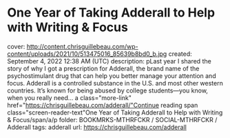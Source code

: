 # One Year of Taking Adderall to Help with Writing & Focus

cover: http://content.chrisguillebeau.com/wp-content/uploads/2021/10/513475016_85639b8bd0_b.jpg
created: September 4, 2022 12:38 AM (UTC)
description: pLast year I shared the story of why I got a prescription for Adderall, the brand name of the psychostimulant drug that can help you better manage your attention and focus. Adderall is a controlled substance in the U.S. and most other western countries. It’s known for being abused by college students—you know, when you really need&hellip; a class="more-link" href="https://chrisguillebeau.com/adderall/"Continue reading span class="screen-reader-text"One Year of Taking Adderall to Help with Writing &#038; Focus/span/a/p
folder: BOOKMRKS-MTHRFCKR / SOCIAL-MTHRFCKR / Adderall
tags: adderall
url: https://chrisguillebeau.com/adderall